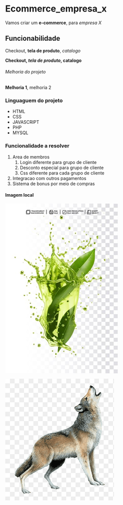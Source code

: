 # Ecommerce_empresa_x

Vamos criar um **e-commerce**, para *empresa X*


## Funcionabilidade

Checkout, **tela de produto**, _catalogo_


**Checkout, _tela de produto_, catalogo**


###### Melhoria do projeto

__Melhoria 1__, melhoria 2



### Linguaguem do projeto

* HTML
* CSS
* JAVASCRIPT
* PHP
* MYSQL


### Funcionalidade a resolver

1. Area de membros
   1. Login diferente para grupo de cliente
   2. Desconto especial para grupo de cliente
   3. Css diferente para cada grupo de cliente
2. Integracao com outros pagamentos
3. Sistema de bonus por meio de compras
   
  
  #### Imagem local

  ![planta](img/splash-green-liquid-with-leaf-air_690834-605%20(1).jpg)

  
  ![](img/png-clipart-wolf-resources-grey-wolf-thumbnail.png)